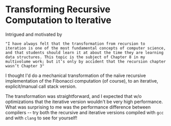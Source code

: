# Transforming Recursive Computation to Iterative

Intrigued and motivated by

```
"I have always felt that the transformation from recursion to
iteration is one of the most fundamental concepts of computer science,
and that students should learn it at about the time they are learning
data structures. This topic is the subject of Chapter 8 in my
multivolume work; but it’s only by accident that the recursion chapter
wasn’t Chapter 3"
```

I thought I'd do a mechanical transformation of the naïve recursive
implementation of the Fibonacci computation (of course), to an
iterative, explicit/manual call stack version.

The transformation was straightforward, and I expected that w/o
optimizations that the iterative version wouldn't be very high
performance.  What was surprising to me was the performance difference
between compilers -- try both the recursive and iterative versions
compiled with `gcc` and with `clang` to see for yourself!
